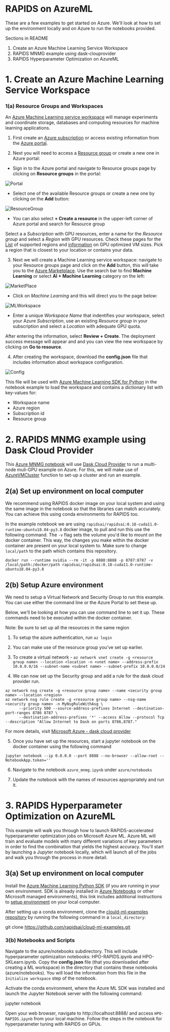 # RAPIDS on AzureML

These are a few examples to get started on Azure. We'll look at how to set up the environment locally and on Azure to run the notebooks provided. 

Sections in README

1. Create an Azure Machine Learning Service Workspace
2. RAPIDS MNMG example using dask-clouprovider
3. RAPIDS Hyperparameter Optimization on AzureML


# 1. Create an Azure Machine Learning Service Workspace

### 1(a) Resource Groups and Workspaces

An [Azure Machine Learning service workspace](https://docs.microsoft.com/en-us/azure/machine-learning/concept-workspace) will manage experiments and coordinate storage, databases and computing resources for machine learning applications. 

1. First create an [Azure subscription](https://azure.microsoft.com/en-us/free/) or access existing information from the [Azure portal](https://portal.azure.com/).

2. Next you will need to access a [Resource group](https://docs.microsoft.com/en-us/azure/azure-resource-manager/management/overview#resource-groups) or create a new one in Azure portal: 

- Sign in to the Azure portal and navigate to Resource groups page by clicking on **Resource groups** in the portal:

![Portal](img/Portal.JPG)

- Select one of the available Resource groups or create a new one by clicking on the **Add** button:

![ResourceGroup](img/ResourceGroup.JPG)

- You can also select **+ Create a resource** in the upper-left corner of Azure portal and search for Resource group

Select a a *Subscription* with GPU resources, enter a name for the *Resource group* and select a *Region* with GPU resources. Check these pages for the [List](https://azure.microsoft.com/en-us/global-infrastructure/services/?products=machine-learning-service) of supported regions and [information](https://docs.microsoft.com/en-us/azure/virtual-machines/sizes-gpu) on GPU optimized VM sizes. Pick a region that is closest to your location or contains your data. 

 3. Next we will create a Machine Learning service workspace: navigate to your Resource groups page and click on the **Add** button, this will take you to the [Azure Marketplace](https://azuremarketplace.microsoft.com/). Use the search bar to find **Machine Learning** or select **AI + Machine Learning** category on the left:  

![MarketPlace](img/MarketPlace.JPG)

- Click on *Machine Learning* and this will direct you to the page below:

![MLWorkspace](img/MLWorkspace.JPG)

- Enter a unique *Workspace Name* that indentifies your workspace, select your Azure *Subscription*, use an existing *Resource group* in your subscription and select a *Location* with adequate GPU quota.

After entering the information, select **Review + Create**. The deployment success message will appear and and you can view the new workspace by clicking on **Go to resource**. 

4. After creating the workspace, download the **config.json** file that includes information about workspace configuration. 

![Config](img/Config.JPG)

This file will be used with [Azure Machine Learning SDK for Python](https://docs.microsoft.com/en-us/python/api/overview/azure/ml/?view=azure-ml-py) in the notebook example to load the workspace and contains a dictionary list with key-values for:

* Workspace name
* Azure region
* Subscription id
* Resource group


# 2. RAPIDS MNMG example using Dask Cloud Provider

This [Azure MNMG notebook](#) will use [Dask Cloud Provider](https://cloudprovider.dask.org/en/latest/) to run a multi-node muli-GPU example on Azure. For this, we will make use of [AzureVMCluster](https://cloudprovider.dask.org/en/latest/azure.html#azurevm) function to set-up a cluster and run an example.


## 2(a) Set up environment on local computer

We recommend using RAPIDS docker image on your local system and using the same image in the notebook so that the libraries can match accurately. You can achieve this using conda environments for RAPIDS too.

In the example notebook we are using `rapidsai/rapidsai:0.18-cuda11.0-runtime-ubuntu18.04-py3.8` docker image, to pull and run this use the following command. The `-v` flag sets the volume you'd like to mount on the docker container. This way, the changes you make within the docker container are present on your local system to. Make sure to change `local/path` to the path which contains this repository.

`docker run --runtime nvidia --rm -it -p 8888:8888 -p 8787:8787 -v /local/path:/docker/path rapidsai/rapidsai:0.18-cuda11.0-runtime-ubuntu18.04-py3.8`


## 2(b) Setup Azure environment

We need to setup a Virtual Network and Security Group to run this example.  You can use either the command line or the Azure Portal to set these up. 

Below, we'll be looking at how you can use command line to set it up. These commands need to be executed within the docker container.

Note: Be sure to set up all the resources in the same region

1. To setup the azure authentication, run `az login`

2. You can make use of the resoruce group you've set up earlier.

3. To create a virtual network -  `az network vnet create -g <resource group name> --location <location -n <vnet name> --address-prefix 10.0.0.0/16 --subnet-name <subnet name> --subnet-prefix 10.0.0.0/24`

4. We can now set up the Security group and add a rule for the dask cloud provider run.

```
az network nsg create -g <resource group name> --name <security group name> --location <region>
az network nsg rule create -g <resource group name> --nsg-name <security group name> -n MyNsgRuleWithAsg \
      --priority 500 --source-address-prefixes Internet --destination-port-ranges 8786 8787 \
      --destination-address-prefixes '*' --access Allow --protocol Tcp --description "Allow Internet to Dask on ports 8786,8787."
```

For more details, visit [Microsoft Azure - dask cloud provider](https://cloudprovider.dask.org/en/latest/azure.html#overview)

5. Once you have set up the resources, start a jupyter notebook on the docker container using the following command

```
jupyter notebook --ip 0.0.0.0 --port 8888 --no-browser --allow-root --NotebookApp.token=''
```

6. Navigate to the notebook `azure_mnmg.ipynb` under `azure/notebooks`

7. Update the notebook with the names of resources appropriately and run it.

# 3. RAPIDS Hyperparameter Optimization on AzureML

This example will walk you through how to launch RAPIDS-accelerated hyperparameter optimization jobs on Microsoft Azure ML. Azure ML will train and evaluate models with many different variations of key parameters in order to find the combination that yields the highest accuracy. You'll start by launching a Jupyter notebook locally, which will launch all of the jobs and walk you through the process in more detail.

## 3(a) Set up environment on local computer

Install the [Azure Machine Learning Python SDK](https://docs.microsoft.com/en-us/python/api/overview/azure/ml/install?view=azure-ml-py) (if you are running in your own environment. SDK is already installed in [Azure Notebooks](https://notebooks.azure.com/) or other Microsoft managed environments), this link includes additional instructions to [setup environment](https://docs.microsoft.com/en-us/azure/machine-learning/how-to-configure-environment#local) on your local computer. 

After setting up a conda environment, clone the [clould-ml-examples repository](https://github.com/rapidsai/cloud-ml-examples.git) by running the following command in a `local_directory`: 

git clone https://github.com/rapidsai/cloud-ml-examples.git 

### 3(b) Notebooks and Scripts

Navigate to the azure/notebooks subdirectory. This will include hyperparameter optimizaiton notebooks: HPO-RAPIDS.ipynb and HPO-SKLearn.ipynb. Copy the **config.json** file (that you downloaded after creating a ML workspace) in the directory that contains these notebooks (azure/notebooks). You will load the information from this file in the `Initialize workspace` step of the notebook.

Activate the conda environment, where the Azure ML SDK was installed and launch the Jupyter Notebook server with the following command:

jupyter notebook

Open your web browser, navigate to http://localhost:8888/ and access `HPO-RAPIDS.ipynb` from your local machine. Follow the steps in the notebook for hyperparameter tuning with RAPIDS on GPUs.

